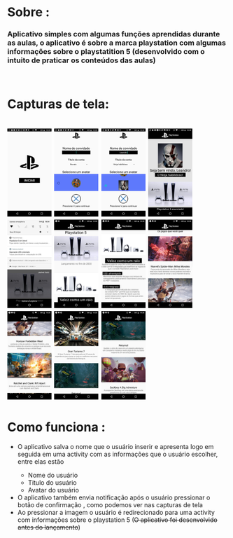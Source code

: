 <h1>Sobre :</h1>
  <h3>Aplicativo simples com algumas funções aprendidas durante as aulas, o aplicativo é sobre a marca playstation com algumas informações sobre o playstatition 5 (desenvolvido com o intuito de praticar os conteúdos das aulas)</h3>
<br>
<h1>Capturas de tela:<h1>
  <img width="20%" src="prints/print1.jpg">
  <img width="20%" src="prints/print2.jpg">
  <img width="20%" src="prints/print3.jpg">
  <img width="20%" src="prints/print4.jpg">
  <img width="20%" src="prints/print5.jpg">
  <img width="20%" src="prints/print6.jpg">
  <img width="20%" src="prints/print7.jpg">
  <img width="20%" src="prints/print8.jpg">
  <img width="20%" src="prints/print9.jpg">
  <img width="20%" src="prints/print10.jpg">
  <img width="20%" src="prints/print11.jpg">
<br>

<h1>Como funciona :</h1>

<ul>
  <li> O aplicativo salva o nome que o usuário inserir e apresenta logo em seguida em uma activity com as informações que o usuário escolher, entre elas estão</li>
  <ul>
    <li>Nome do usuário</li>
    <li>Titulo do usuário </li>
    <li>Avatar do usuário</li>
  </ul>
  <li> O aplicativo também envia notificação após o usuário pressionar o botão de confirmação , como podemos ver nas capturas de tela </li>
  <li> Ao pressionar a imagem o usuário é redirecionado para uma activity com informações sobre o playstation 5 (<strike>O aplicativo foi desenvolvido antes do lançamento</strike>)<l1>
</ul>
